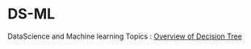 # DS-ML
DataScience and Machine learning Topics :
  [Overview of Decision Tree](https://www.kdnuggets.com/2020/01/decision-tree-algorithm-explained.html)

